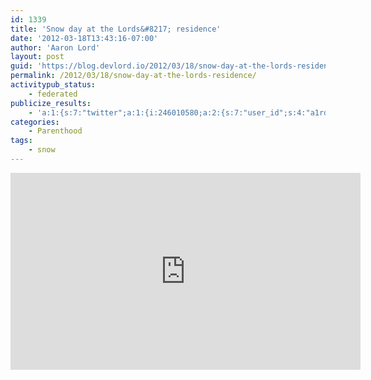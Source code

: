 ```yaml
---
id: 1339
title: 'Snow day at the Lords&#8217; residence'
date: '2012-03-18T13:43:16-07:00'
author: 'Aaron Lord'
layout: post
guid: 'https://blog.devlord.io/2012/03/18/snow-day-at-the-lords-residence/'
permalink: /2012/03/18/snow-day-at-the-lords-residence/
activitypub_status:
    - federated
publicize_results:
    - 'a:1:{s:7:"twitter";a:1:{i:246010580;a:2:{s:7:"user_id";s:4:"a1rd";s:7:"post_id";s:18:"181496028074217472";}}}'
categories:
    - Parenthood
tags:
    - snow
---
```


<iframe width="560" height="315" src="https://www.youtube.com/embed/0JCHtKjYRgY?si=UT4SfCsns2Tu7k6W" title="YouTube video player" frameborder="0" allow="accelerometer; autoplay; clipboard-write; encrypted-media; gyroscope; picture-in-picture; web-share" referrerpolicy="strict-origin-when-cross-origin" allowfullscreen></iframe>